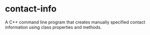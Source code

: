 # contact-info

A C++ command line program that creates manually specified contact information using class properties and methods.
